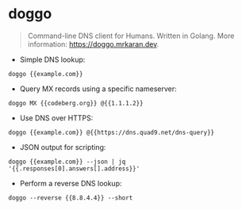 # doggo

> Command-line DNS client for Humans.
> Written in Golang.
> More information: <https://doggo.mrkaran.dev>.

- Simple DNS lookup:

`doggo {{example.com}}`

- Query MX records using a specific nameserver:

`doggo MX {{codeberg.org}} @{{1.1.1.2}}`

- Use DNS over HTTPS:

`doggo {{example.com}} @{{https://dns.quad9.net/dns-query}}`

- JSON output for scripting:

`doggo {{example.com}} --json | jq '{{.responses[0].answers[].address}}'`

- Perform a reverse DNS lookup:

`doggo --reverse {{8.8.4.4}} --short`
